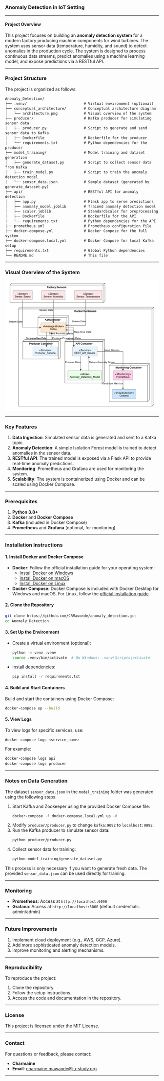 ### Anomaly Detection in IoT Setting

---

#### Project Overview
This project focuses on building an **anomaly detection system** for a modern factory producing machine components for wind turbines. The system uses sensor data (temperature, humidity, and sound) to detect anomalies in the production cycle. The system is designed to process continuous data streams, predict anomalies using a machine learning model, and expose predictions via a RESTful API.

---

### Project Structure
The project is organized as follows:

```
Anomaly_Detection/
├── .venv/                          # Virtual environment (optional)
├── conceptual_architecture/        # Conceptual architecture diagram
│   └── architecture.pmg            # Visual overview of the system
├── producer/                       # Kafka producer for simulating sensor data
│   ├── producer.py                 # Script to generate and send sensor data to Kafka
│   ├── Dockerfile                  # Dockerfile for the producer
│   └── requirements.txt            # Python dependencies for the producer
├── model_training/                 # Model training and dataset generation
│   ├── generate_dataset.py         # Script to collect sensor data from Kafka
│   ├── train_model.py              # Script to train the anomaly detection model
│   └── sensor_data.json            # Sample dataset (generated by generate_dataset.py)
├── api/                            # RESTful API for anomaly detection
│   ├── app.py                      # Flask app to serve predictions
│   ├── anomaly_model.joblib        # Trained anomaly detection model
│   ├── scaler.joblib               # StandardScaler for preprocessing
│   ├── Dockerfile                  # Dockerfile for the API
│   └── requirements.txt            # Python dependencies for the API
├── prometheus.yml                  # Prometheus configuration file
├── docker-compose.yml              # Docker Compose for the full system
├── docker-compose.local.yml        # Docker Compose for local Kafka setup
├── requirements.txt                # Global Python dependencies
└── README.md                       # This file
```
---

### Visual Overview of the System
![Conceptual Architecture](conceptual_architecture/architecture.png)

---

### Key Features
1. **Data Ingestion**: Simulated sensor data is generated and sent to a Kafka topic.
2. **Anomaly Detection**: A simple Isolation Forest model is trained to detect anomalies in the sensor data.
3. **RESTful API**: The trained model is exposed via a Flask API to provide real-time anomaly predictions.
4. **Monitoring**: Prometheus and Grafana are used for monitoring the system.
5. **Scalability**: The system is containerized using Docker and can be scaled using Docker Compose.

---

### Prerequisites
1. **Python 3.8+**
2. **Docker** and **Docker Compose**
3. **Kafka** (included in Docker Compose)
4. **Prometheus** and **Grafana** (optional, for monitoring)

---

### Installation Instructions

#### 1. Install Docker and Docker Compose
- **Docker**: Follow the official installation guide for your operating system:
  - [Install Docker on Windows](https://docs.docker.com/desktop/install/windows-install/)
  - [Install Docker on macOS](https://docs.docker.com/desktop/install/mac-install/)
  - [Install Docker on Linux](https://docs.docker.com/engine/install/)
- **Docker Compose**: Docker Compose is included with Docker Desktop for Windows and macOS. For Linux, follow the [official installation guide](https://docs.docker.com/compose/install/).

#### 2. Clone the Repository
```bash
git clone https://github.com/CRMawande/anomaly_detection.git
cd Anomaly_Detection
```

#### 3. Set Up the Environment
- Create a virtual environment (optional):
  ```bash
  python -m venv .venv
  source .venv/bin/activate  # On Windows: .venv\Scripts\activate
  ```
- Install dependencies:
  ```bash
  pip install -r requirements.txt
  ```

#### 4. Build and Start Containers
Build and start the containers using Docker Compose:
```bash
docker-compose up --build
```

#### 5. View Logs
To view logs for specific services, use:
```bash
docker-compose logs <service_name>
```
For example:
```bash
docker-compose logs api
docker-compose logs producer
```

---

### Notes on Data Generation
The dataset `sensor_data.json` in the `model_training` folder was generated using the following steps:
1. Start Kafka and Zookeeper using the provided Docker Compose file:
   ```bash
   docker-compose -f docker-compose.local.yml up -d
   ```
2. Modify `producer/producer.py` to change `kafka:9092` to `localhost:9092`.
3. Run the Kafka producer to simulate sensor data:
   ```bash
   python producer/producer.py
   ```
4. Collect sensor data for training:
   ```bash
   python model_training/generate_dataset.py
   ```
This process is only necessary if you want to generate fresh data. The provided `sensor_data.json` can be used directly for training.

---

### Monitoring
- **Prometheus**: Access at `http://localhost:9090`
- **Grafana**: Access at `http://localhost:3000` (default credentials: admin/admin)

---

### Future Improvements
1. Implement cloud deployment (e.g., AWS, GCP, Azure).
2. Add more sophisticated anomaly detection models.
3. Improve monitoring and alerting mechanisms.

---

### Reproducibility
To reproduce the project:
1. Clone the repository.
2. Follow the setup instructions.
3. Access the code and documentation in the repository.

---

### License
This project is licensed under the MIT License.

---

### Contact
For questions or feedback, please contact:
- **Charmaine**
- **Email**: charmaine.mawande@iu-study.org
 
---


